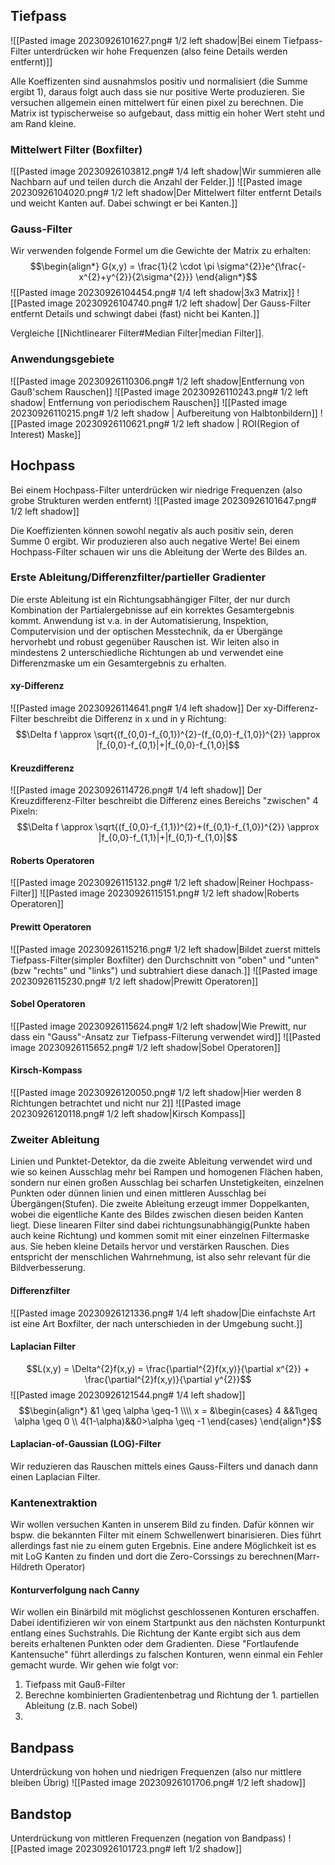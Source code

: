 ## Tiefpass
![[Pasted image 20230926101627.png# 1/2 left shadow|Bei einem Tiefpass-Filter unterdrücken wir hohe Frequenzen (also feine Details werden entfernt)]]

Alle Koeffizenten sind ausnahmslos positiv und normalisiert (die Summe ergibt 1), daraus folgt auch dass sie nur positive Werte produzieren.
Sie versuchen allgemein einen mittelwert für einen pixel zu berechnen.
Die Matrix ist typischerweise so aufgebaut, dass mittig ein hoher Wert steht und am Rand kleine.
### Mittelwert Filter (Boxfilter)

![[Pasted image 20230926103812.png# 1/4 left shadow|Wir summieren alle Nachbarn auf und teilen durch die Anzahl der Felder.]]
![[Pasted image 20230926104020.png# 1/2 left shadow|Der Mittelwert filter entfernt Details und weicht Kanten auf. Dabei schwingt er bei Kanten.]]
### Gauss-Filter
Wir verwenden folgende Formel um die Gewichte der Matrix zu erhalten:
$$\begin{align*}
G(x,y) = \frac{1}{2 \cdot \pi \sigma^{2}}e^{\frac{-x^{2}+y^{2}}{2\sigma^{2}}}
\end{align*}$$
![[Pasted image 20230926104454.png# 1/4 left shadow|3x3 Matrix]]
![[Pasted image 20230926104740.png# 1/2 left shadow| Der Gauss-Filter entfernt Details und schwingt dabei (fast) nicht bei Kanten.]]

Vergleiche [[Nichtlinearer Filter#Median Filter|median Filter]].
### Anwendungsgebiete
 ![[Pasted image 20230926110306.png# 1/2 left shadow|Entfernung von Gauß'schem Rauschen]] 
![[Pasted image 20230926110243.png# 1/2 left shadow| Entfernung von periodischem Rauschen]]
![[Pasted image 20230926110215.png# 1/2 left shadow | Aufbereitung von Halbtonbildern]]
![[Pasted image 20230926110621.png# 1/2 left shadow | ROI(Region of Interest) Maske]]                                                     
## Hochpass
Bei einem Hochpass-Filter unterdrücken wir niedrige Frequenzen (also grobe Strukturen werden entfernt)
![[Pasted image 20230926101647.png# 1/2 left shadow]]

Die Koeffizienten können sowohl negativ als auch positiv sein, deren Summe 0 ergibt. Wir produzieren also auch negative Werte!
Bei einem Hochpass-Filter schauen wir uns die Ableitung der Werte des Bildes an.
### Erste Ableitung/Differenzfilter/partieller Gradienter
Die erste Ableitung ist ein Richtungsabhängiger Filter, der nur durch Kombination der Partialergebnisse auf ein korrektes Gesamtergebnis kommt. Anwendung ist v.a. in der Automatisierung, Inspektion, Computervision und der optischen Messtechnik, da er Übergänge hervorhebt und robust gegenüber Rauschen ist.
Wir leiten also in mindestens 2 unterschiedliche Richtungen ab und verwendet eine Differenzmaske um ein Gesamtergebnis zu erhalten.
#### xy-Differenz
![[Pasted image 20230926114641.png# 1/4 left shadow]]
Der xy-Differenz-Filter beschreibt die Differenz in x und in y Richtung:
$$\Delta f \approx \sqrt{(f_{0,0}-f_{0,1})^{2}-(f_{0,0}-f_{1,0})^{2}} \approx |f_{0,0}-f_{0,1}|+|f_{0,0}-f_{1,0}|$$
#### Kreuzdifferenz
![[Pasted image 20230926114726.png# 1/4 left shadow]]
Der Kreuzdifferenz-Filter beschreibt die Differenz eines Bereichs "zwischen" 4 Pixeln:
$$\Delta f \approx \sqrt{(f_{0,0}-f_{1,1})^{2}+(f_{0,1}-f_{1,0})^{2}} \approx |f_{0,0}-f_{1,1}|+|f_{0,1}-f_{1,0}|$$
#### Roberts Operatoren
![[Pasted image 20230926115132.png# 1/2 left shadow|Reiner Hochpass-Filter]]
![[Pasted image 20230926115151.png# 1/2 left shadow|Roberts Operatoren]]
#### Prewitt Operatoren
![[Pasted image 20230926115216.png# 1/2 left shadow|Bildet zuerst mittels Tiefpass-Filter(simpler Boxfilter) den Durchschnitt von "oben" und "unten" (bzw "rechts" und "links") und subtrahiert diese danach.]]
![[Pasted image 20230926115230.png# 1/2 left shadow|Prewitt Operatoren]]
#### Sobel Operatoren
![[Pasted image 20230926115624.png# 1/2 left shadow|Wie Prewitt, nur dass ein "Gauss"-Ansatz zur Tiefpass-Filterung verwendet wird]]
![[Pasted image 20230926115652.png# 1/2 left shadow|Sobel Operatoren]]
#### Kirsch-Kompass
![[Pasted image 20230926120050.png# 1/2 left shadow|Hier werden 8 Richtungen betrachtet und nicht nur 2]]
![[Pasted image 20230926120118.png# 1/2 left shadow|Kirsch Kompass]]
### Zweiter Ableitung
Linien und Punktet-Detektor, da die zweite Ableitung verwendet wird und wie so keinen Ausschlag mehr bei Rampen und homogenen Flächen haben, sondern nur einen großen Ausschlag bei scharfen Unstetigkeiten, einzelnen Punkten oder dünnen linien und einen mittleren Ausschlag bei Übergängen(Stufen).
Die zweite Ableitung erzeugt immer Doppelkanten, wobei die eigentliche Kante des Bildes zwischen diesen beiden Kanten liegt.
Diese linearen Filter sind dabei richtungsunabhängig(Punkte haben auch keine Richtung) und kommen somit mit einer einzelnen Filtermaske aus. Sie heben kleine Details hervor und verstärken Rauschen. Dies entspricht der menschlichen Wahrnehmung, ist also sehr relevant für die Bildverbesserung.
#### Differenzfilter
![[Pasted image 20230926121336.png# 1/4 left shadow|Die einfachste Art ist eine Art Boxfilter, der nach unterschieden in der Umgebung sucht.]]

#### Laplacian Filter
$$L(x,y) = \Delta^{2}f(x,y) = \frac{\partial^{2}f(x,y)}{\partial x^{2}} + \frac{\partial^{2}f(x,y)}{\partial y^{2}}$$
![[Pasted image 20230926121544.png# 1/4 left shadow]]$$\begin{align*}
&1 \geq \alpha \geq-1 \\\\
x = &\begin{cases}
4 &&1\geq \alpha \geq 0 \\
4(1-\alpha)&&0>\alpha \geq -1
\end{cases}
\end{align*}$$
#### Laplacian-of-Gaussian (LOG)-Filter
Wir reduzieren das Rauschen mittels eines Gauss-Filters und danach dann einen Laplacian Filter.

### Kantenextraktion
Wir wollen versuchen Kanten in unserem Bild zu finden. Dafür können wir bspw. die bekannten Filter mit einem Schwellenwert binarisieren. Dies führt allerdings fast nie zu einem guten Ergebnis. Eine andere Möglichkeit ist es mit LoG Kanten zu finden und dort die Zero-Corssings zu berechnen(Marr-Hildreth Operator) 
#### Konturverfolgung nach Canny
Wir wollen ein Binärbild mit möglichst geschlossenen Konturen erschaffen.
Dabei identifizieren wir von einem Startpunkt aus den nächsten Konturpunkt entlang eines Suchstrahls. Die Richtung der Kante ergibt sich aus dem bereits erhaltenen Punkten oder dem Gradienten. Diese "Fortlaufende Kantensuche" führt allerdings zu falschen Konturen, wenn einmal ein Fehler gemacht wurde.
Wir gehen wie folgt vor:
1. Tiefpass mit Gauß-Filter
2. Berechne kombinierten Gradientenbetrag und Richtung der 1. partiellen Ableitung (z.B. nach Sobel)
3. 
## Bandpass
Unterdrückung von hohen und niedrigen Frequenzen (also nur mittlere bleiben Übrig)
![[Pasted image 20230926101706.png# 1/2 left shadow]]

## Bandstop
Unterdrückung von mittleren Frequenzen (negation von Bandpass)
![[Pasted image 20230926101723.png# left 1/2 shadow]]
